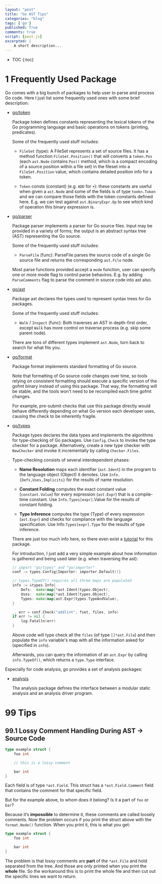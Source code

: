```yaml
---
layout: "post"
title: "Go AST Tips"
categories: "blog"
tags: ['go']
published: True
comments: true
script: [post.js]
excerpted: |
    A short description...
---
```


* TOC
{:toc}

# 1 Frequently Used Package

Go comes with a big bunch of packages to help user to parse and process Go code. Here I just list some frequently used ones with some brief description:

- [go/token](https://golang.org/pkg/go/token)

    Package token defines constants representing the lexical tokens of the Go programming language and basic operations on tokens (printing, predicates). 

    Some of the frequently used stuff includes:

    - `FileSet` (type): A FileSet represents a set of source files. It has a method function `FileSet.Position()` that will converts a `token.Pos` (each `ast.Node` contains `Pos()` method, which is a compact encoding of a source position within a file set) in the fileset into a `FileSet.Position` value, which contains detailed position info for a token.

    - `Token` consts (constant) (e.g. `ADD` for `+`): these constants are useful when given a `ast.Node` and some of the fields is of type `toekn.Token` and we can compare those fields with the token constants defined here. E.g. we can test against `ast.BinaryExpr.Op` to see which kind of operation this binary expression is.

- [go/parser](https://golang.org/pkg/go/parser/)

    Package parser implements a parser for Go source files. Input may be provided in a variety of forms; the output is an abstract syntax tree (AST) representing the Go source.

    Some of the frequently used stuff includes:

    - `ParseFile` (func): ParseFile parses the source code of a single Go source file and returns the corresponding `ast.File` node.

    Most parse functions provided accept a `mode` function, user can specify one or more mode flag to control parse behaviros. E.g. by adding `ParseComments` flag to parse the comment in source code into ast also.

- [go/ast](https://golang.org/pkg/go/ast)

    Package ast declares the types used to represent syntax trees for Go packages.

    Some of the frequently used stuff includes:

    - `Walk` / `Inspect` (func):  Both traverses an AST in depth-first order, except `Walk` has more control on traverse process (e.g. skip some parent node).

    There are tons of different types implement `ast.Node`, turn back to search for what fits you.

- [go/format](https://golang.org/pkg/go/format/)

    Package format implements standard formatting of Go source.

    Note that formatting of Go source code changes over time, so tools relying on consistent formatting should execute a specific version of the gofmt binary instead of using this package. That way, the formatting will be stable, and the tools won't need to be recompiled each time gofmt changes.

    For example, pre-submit checks that use this package directly would behave differently depending on what Go version each developer uses, causing the check to be inherently fragile.

- [go/types](https://golang.org/pkg/go/types)

    Package types declares the data types and implements the algorithms for type-checking of Go packages. Use `Config.Check` to invoke the type checker for a package. Alternatively, create a new type checker with `NewChecker` and invoke it incrementally by calling `Checker.Files`.

    Type-checking consists of several interdependent phases:

    - **Name Resolution** maps each identifier (`ast.Ident`) in the program to the language object (Object) it denotes. Use `Info.{Defs,Uses,Implicits}` for the results of name resolution.

    - **Constant Folding** computes the exact constant value (`constant.Value`) for every expression (`ast.Expr`) that is a compile-time constant. Use `Info.Types[expr]`.Value for the results of constant folding.

    - **Type Inference** computes the type (Type) of every expression (`ast.Expr`) and checks for compliance with the language specification. Use Info.`Types[expr].Type` for the results of type inference.

    There are just too much info here, so there even exist a [tutorial](https://github.com/golang/example/tree/master/gotypes) for this package.

    For introduction, I just add a very simple example about how information is gathered and being used later (e.g. when traversing the ast):
    
    ```go
    // import "go/types" and "go/importer"
    conf := types.Config{Importer: importer.Default()}

    // types.TypeOf() requires all three maps are populated
    info := &types.Info{
        Defs:  make(map[*ast.Ident]types.Object),
        Uses:  make(map[*ast.Ident]types.Object),
        Types: make(map[ast.Expr]types.TypeAndValue),
    }

    _, err = conf.Check("addlint", fset, files, info)
    if err != nil {
        log.Fatalln(err)
    }
    ```

    Above code will type check all the `files` (of type `[]*ast.File`) and then populate the `info` variable's map with all the information asked for (specified in `info`). 
    
    Afterwards, you can query the information of an `ast.Expr` by calling `info.TypeOf()`, which returns a `type.Type` interface.

Especially for code analysis, go provides a set of analysis packages:

- [analysis](https://godoc.org/golang.org/x/tools/go/analysis)

    The analysis package defines the interface between a modular static analysis and an analysis driver program.

# 99 Tips

## 99.1 Lossy Comment Handling During AST -> Source Code

```go
type example struct {
    foo int

    // this is a lossy comment

    bar int
}
```

Each field is of type `*ast.Field`. This struct has a `*ast.Field.Comment` field that contains the comment for that specific field.

But for the example above, to whom does it belong? Is it a part of `foo` or `bar`?

Because it’s **impossible** to determine it, these comments are called loosely comments. Now the problem occurs if you print the struct above with the `format.Node()` function. When you print it, this is what you get:

```go
type example struct {
    foo int

    bar int
}
```

The problem is that lossy comments are **part** of the `*ast.File` and hold separated from the tree. And those are only printed when you print the **whole** file. So the workaround this is to print the whole file and then cut out the specific lines we want to return.
